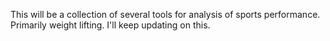 This will be a collection of several tools for analysis of sports performance. Primarily weight lifting. I'll keep updating on this.
